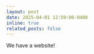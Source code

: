 ```yaml
---
layout: post
date: 2025-04-01 12:59:00-0400
inline: true
related_posts: false
---
```


We have a website!
